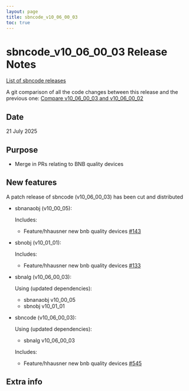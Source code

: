 ```yaml
---
layout: page
title: sbncode_v10_06_00_03
toc: true
---
```


sbncode_v10_06_00_03 Release Notes 
=======================================================================================

[List of sbncode releases](https://sbnsoftware.github.io/AnalysisInfrastructure/ReleaseManagement/Releases/List_of_SBN_code_releases)

A git comparison of all the code changes between this release and the previous one: [Compare v10_06_00_03 and v10_06_00_02](https://github.com/SBNSoftware/sbncode/compare/v10_06_00_01...v10_06_00_02)

Date
---------------------------------------------------
21 July 2025

Purpose
---------------------------------------------------
* Merge in PRs relating to BNB quality devices

New features
---------------------------------------------------
A patch release of sbncode (v10_06_00_03) has been cut and distributed

* sbnanaobj (v10_00_05):
  
  Includes:
  * Feature/hhausner new bnb quality devices [#143](https://github.com/SBNSoftware/sbnanaobj/pull/143)
 
* sbnobj (v10_01_01):
  
  Includes:
  * Feature/hhausner new bnb quality devices [#133](https://github.com/SBNSoftware/sbnobj/pull/133)
  
* sbnalg (v10_06_00_03):

  Using (updated dependencies):
  * sbnanaobj           v10_00_05
  * sbnobj              v10_01_01

* sbncode (v10_06_00_03):

  Using (updated dependencies):
  * sbnalg              v10_06_00_03

   Includes:
  
  * Feature/hhausner new bnb quality devices [#545](https://github.com/SBNSoftware/sbncode/pull/545)
    
Extra info
---------------------------------------------------
